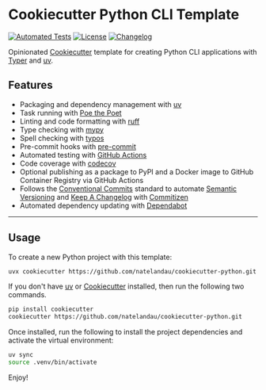 # Cookiecutter Python CLI Template

[![Automated Tests](https://github.com/natelandau/cookiecutter-python/actions/workflows/main.yml/badge.svg)](https://github.com/natelandau/cookiecutter-python/actions/workflows/main.yml) [![License](https://img.shields.io/badge/License-Apache_2.0-blue.svg)](https://github.com/natelandau/cookiecutter-python/blob/master/LICENSE) [![Changelog](https://img.shields.io/github/v/tag/natelandau/cookiecutter-python)](https://github.com/natelandau/cookiecutter-python/tags)

Opinionated [Cookiecutter](https://github.com/cookiecutter/cookiecutter) template for creating Python CLI applications with [Typer](https://typer.tiangolo.com/) and [uv](https://github.com/astral-sh/uv).

## Features

-   Packaging and dependency management with [uv](https://github.com/astral-sh/uv)
-   Task running with [Poe the Poet](https://github.com/nat-n/poethepoet)
-   Linting and code formatting with [ruff](https://github.com/charliermarsh/ruff)
-   Type checking with [mypy](https://github.com/python/mypy)
-   Spell checking with [typos](https://github.com/crate-ci/typos)
-   Pre-commit hooks with [pre-commit](https://pre-commit.com/)
-   Automated testing with [GitHub Actions](https://docs.github.com/en/actions)
-   Code coverage with [codecov](https://about.codecov.io/)
-   Optional publishing as a package to PyPI and a Docker image to GitHub Container Registry via GitHub Actions
-   Follows the [Conventional Commits](https://www.conventionalcommits.org/) standard to automate [Semantic Versioning](https://semver.org/) and [Keep A Changelog](https://keepachangelog.com/) with [Commitizen](https://github.com/commitizen-tools/commitizen)
-   Automated dependency updating with [Dependabot](https://docs.github.com/en/code-security/supply-chain-security/keeping-your-dependencies-updated-automatically/about-dependabot-version-updates)

---

## Usage

To create a new Python project with this template:

```bash
uvx cookiecutter https://github.com/natelandau/cookiecutter-python.git
```

If you don't have [uv](https://github.com/astral-sh/uv) or [Cookiecutter](https://github.com/cookiecutter/cookiecutter) installed, then run the following two commands.

```bash
pip install cookiecutter
cookiecutter https://github.com/natelandau/cookiecutter-python.git
```

Once installed, run the following to install the project dependencies and activate the virtual environment:

```bash
uv sync
source .venv/bin/activate
```

Enjoy!
